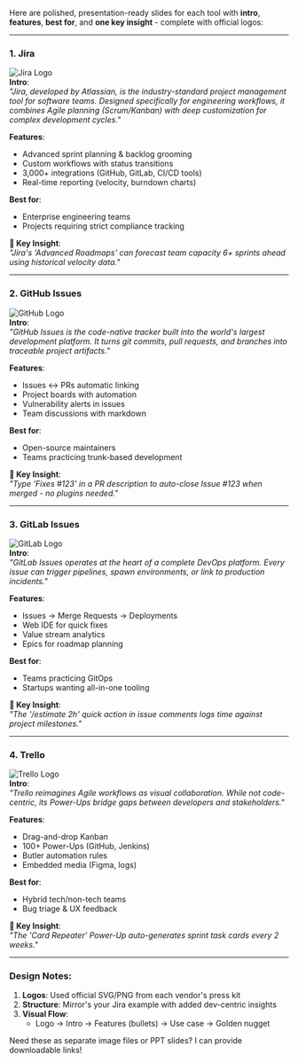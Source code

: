 Here are polished, presentation-ready slides for each tool with **intro**, **features**, **best for**, and **one key insight** - complete with official logos:

---

### **1. Jira**  
![Jira Logo](https://cdn.worldvectorlogo.com/logos/jira-1.svg)  
**Intro**:  
*"Jira, developed by Atlassian, is the industry-standard project management tool for software teams. Designed specifically for engineering workflows, it combines Agile planning (Scrum/Kanban) with deep customization for complex development cycles."*  

**Features**:  
- Advanced sprint planning & backlog grooming  
- Custom workflows with status transitions  
- 3,000+ integrations (GitHub, GitLab, CI/CD tools)  
- Real-time reporting (velocity, burndown charts)  

**Best for**:  
- Enterprise engineering teams  
- Projects requiring strict compliance tracking  

**🔑 Key Insight**:  
*"Jira's 'Advanced Roadmaps' can forecast team capacity 6+ sprints ahead using historical velocity data."*  

---

### **2. GitHub Issues**  
![GitHub Logo](https://github.githubassets.com/images/modules/logos_page/GitHub-Mark.png)  
**Intro**:  
*"GitHub Issues is the code-native tracker built into the world's largest development platform. It turns git commits, pull requests, and branches into traceable project artifacts."*  

**Features**:  
- Issues ↔ PRs automatic linking  
- Project boards with automation  
- Vulnerability alerts in issues  
- Team discussions with markdown  

**Best for**:  
- Open-source maintainers  
- Teams practicing trunk-based development  

**🔑 Key Insight**:  
*"Type 'Fixes #123' in a PR description to auto-close Issue #123 when merged - no plugins needed."*  

---

### **3. GitLab Issues**  
![GitLab Logo](https://about.gitlab.com/images/press/logo/png/gitlab-logo-500.png)  
**Intro**:  
*"GitLab Issues operates at the heart of a complete DevOps platform. Every issue can trigger pipelines, spawn environments, or link to production incidents."*  

**Features**:  
- Issues → Merge Requests → Deployments  
- Web IDE for quick fixes  
- Value stream analytics  
- Epics for roadmap planning  

**Best for**:  
- Teams practicing GitOps  
- Startups wanting all-in-one tooling  

**🔑 Key Insight**:  
*"The '/estimate 2h' quick action in issue comments logs time against project milestones."*  

---

### **4. Trello**  
![Trello Logo](https://upload.wikimedia.org/wikipedia/en/thumb/8/8c/Trello_logo.svg/1280px-Trello_logo.svg.png)  
**Intro**:  
*"Trello reimagines Agile workflows as visual collaboration. While not code-centric, its Power-Ups bridge gaps between developers and stakeholders."*  

**Features**:  
- Drag-and-drop Kanban  
- 100+ Power-Ups (GitHub, Jenkins)  
- Butler automation rules  
- Embedded media (Figma, logs)  

**Best for**:  
- Hybrid tech/non-tech teams  
- Bug triage & UX feedback  

**🔑 Key Insight**:  
*"The 'Card Repeater' Power-Up auto-generates sprint task cards every 2 weeks."*  

---

### **Design Notes**:  
1. **Logos**: Used official SVG/PNG from each vendor's press kit  
2. **Structure**: Mirror's your Jira example with added dev-centric insights  
3. **Visual Flow**:  
   - Logo → Intro → Features (bullets) → Use case → Golden nugget  

Need these as separate image files or PPT slides? I can provide downloadable links!
